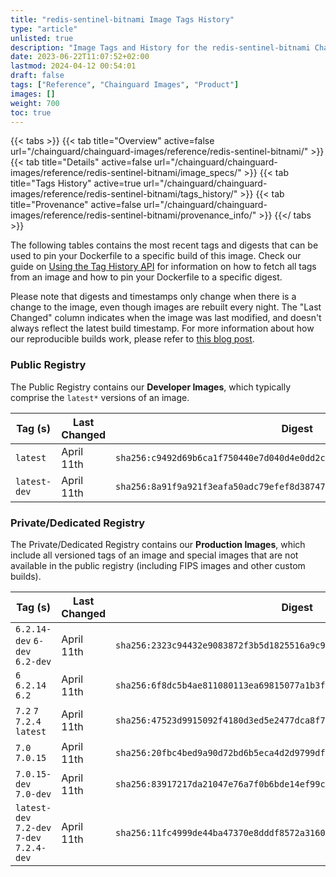 ```yaml
---
title: "redis-sentinel-bitnami Image Tags History"
type: "article"
unlisted: true
description: "Image Tags and History for the redis-sentinel-bitnami Chainguard Image"
date: 2023-06-22T11:07:52+02:00
lastmod: 2024-04-12 00:54:01
draft: false
tags: ["Reference", "Chainguard Images", "Product"]
images: []
weight: 700
toc: true
---
```


{{< tabs >}}
{{< tab title="Overview" active=false url="/chainguard/chainguard-images/reference/redis-sentinel-bitnami/" >}}
{{< tab title="Details" active=false url="/chainguard/chainguard-images/reference/redis-sentinel-bitnami/image_specs/" >}}
{{< tab title="Tags History" active=true url="/chainguard/chainguard-images/reference/redis-sentinel-bitnami/tags_history/" >}}
{{< tab title="Provenance" active=false url="/chainguard/chainguard-images/reference/redis-sentinel-bitnami/provenance_info/" >}}
{{</ tabs >}}

The following tables contains the most recent tags and digests that can be used to pin your Dockerfile to a specific build of this image. Check our guide on [Using the Tag History API](/chainguard/chainguard-images/using-the-tag-history-api/) for information on how to fetch all tags from an image and how to pin your Dockerfile to a specific digest.

Please note that digests and timestamps only change when there is a change to the image, even though images are rebuilt every night. The "Last Changed" column indicates when the image was last modified, and doesn't always reflect the latest build timestamp. For more information about how our reproducible builds work, please refer to [this blog post](https://www.chainguard.dev/unchained/reproducing-chainguards-reproducible-image-builds).

### Public Registry
The Public Registry contains our **Developer Images**, which typically comprise the `latest*` versions of an image.

| Tag (s)       | Last Changed | Digest                                                                    |
|---------------|--------------|---------------------------------------------------------------------------|
|  `latest`     | April 11th   | `sha256:c9492d69b6ca1f750440e7d040d4e0dd2cfa9197dc3b258d32b4ab9088ac303d` |
|  `latest-dev` | April 11th   | `sha256:8a91f9a921f3eafa50adc79efef8d387476cc406af09da69756199c7d6c199b2` |


### Private/Dedicated Registry
The Private/Dedicated Registry contains our **Production Images**, which include all versioned tags of an image and special images that are not available in the public registry (including FIPS images and other custom builds).

| Tag (s)                                     | Last Changed | Digest                                                                    |
|---------------------------------------------|--------------|---------------------------------------------------------------------------|
|  `6.2.14-dev` `6-dev` `6.2-dev`             | April 11th   | `sha256:2323c94432e9083872f3b5d1825516a9c9061f7d4f7f055fba8786edede2ef64` |
|  `6` `6.2.14` `6.2`                         | April 11th   | `sha256:6f8dc5b4ae811080113ea69815077a1b3f3640f5cde5c8d093ee9ced765821e0` |
|  `7.2` `7` `7.2.4` `latest`                 | April 11th   | `sha256:47523d9915092f4180d3ed5e2477dca8f73192a62401ac5334d335a5ac328443` |
|  `7.0` `7.0.15`                             | April 11th   | `sha256:20fbc4bed9a90d72bd6b5eca4d2d9799df070b79952edd6bc0fda52bdc2332e4` |
|  `7.0.15-dev` `7.0-dev`                     | April 11th   | `sha256:83917217da21047e76a7f0b6bde14ef99cbb52827567fd7c4bae639d0f03339a` |
|  `latest-dev` `7.2-dev` `7-dev` `7.2.4-dev` | April 11th   | `sha256:11fc4999de44ba47370e8dddf8572a316015fc4eb1a1a8855f0700877ca4b673` |

